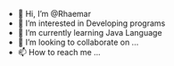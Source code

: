 - 👋 Hi, I’m @Rhaemar
- 👀 I’m interested in Developing programs
- 🌱 I’m currently learning Java Language 
- 💞️ I’m looking to collaborate on ...
- 📫 How to reach me ...

<!---
Rhaemar/Rhaemar is a ✨ special ✨ repository because its `README.md` (this file) appears on your GitHub profile.
You can click the Preview link to take a look at your changes.
--->
